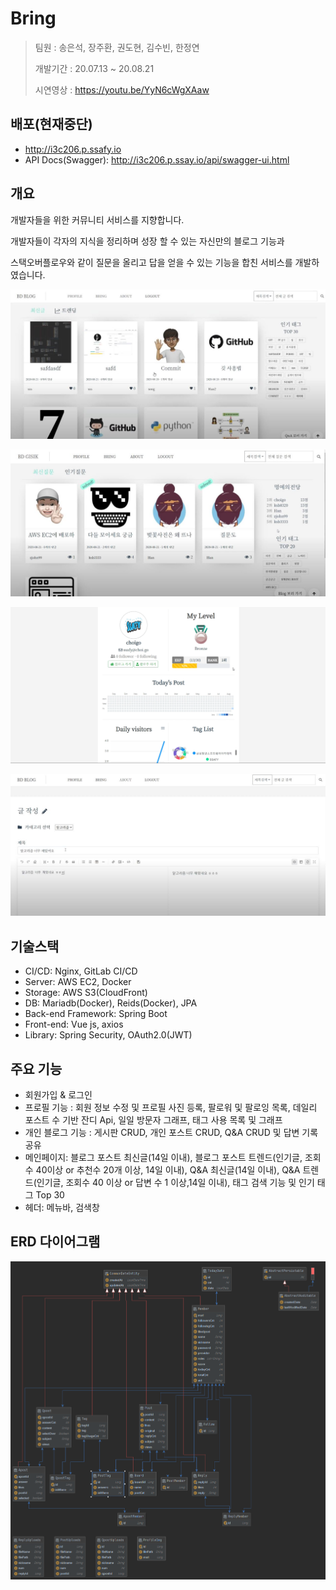 # Bring
> 팀원 : 송은석, 장주환, 권도현, 김수빈, 한정연
>
> 개발기간 : 20.07.13 ~ 20.08.21
>
> 시연영상 : https://youtu.be/YyN6cWgXAaw



## 배포(현재중단)

- http://i3c206.p.ssafy.io
- API Docs(Swagger): http://i3c206.p.ssay.io/api/swagger-ui.html



## 개요

개발자들을 위한 커뮤니티 서비스를 지향합니다.

개발자들이 각자의 지식을 정리하며 성장 할 수 있는 자신만의 블로그 기능과

스택오버플로우와 같이 질문을 올리고 답을 얻을 수 있는 기능을 합친 서비스를 개발하였습니다.

![1](README.assets/1.JPG)

![2](README.assets/2-1610673824865.JPG)

![3](README.assets/3.png)

![4](README.assets/4.JPG)



##  기술스택

- CI/CD: Nginx, GitLab CI/CD
- Server: AWS EC2, Docker
- Storage: AWS S3(CloudFront)
- DB: Mariadb(Docker), Reids(Docker), JPA
- Back-end Framework: Spring Boot
- Front-end: Vue js, axios
- Library: Spring Security, OAuth2.0(JWT)



## 주요 기능

- 회원가입 & 로그인
- 프로필 기능 : 회원 정보 수정 및 프로필 사진 등록, 팔로워 및 팔로잉 목록, 데일리 포스트 수 기반 잔디 Api, 일일 방문자 그래프, 태그 사용 목록 및 그래프
- 개인 블로그 기능 : 게시판 CRUD, 개인 포스트 CRUD, Q&A CRUD 및 답변 기록 공유
- 메인페이지: 블로그 포스트 최신글(14일 이내), 블로그 포스트 트렌드(인기글, 조회수 40이상 or 추천수 20개 이상, 14일 이내), Q&A 최신글(14일 이내), Q&A 트렌드(인기글, 조회수 40 이상 or 답변 수 1 이상,14일 이내), 태그 검색 기능 및 인기 태그 Top 30
- 헤더: 메뉴바, 검색창



##  ERD 다이어그램

![ERD_Diagram](README.assets/ERD_Diagram.PNG)
